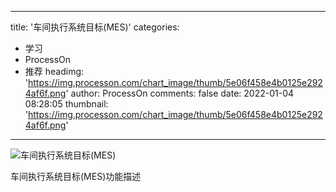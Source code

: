 
---
title: '车间执行系统目标(MES)'
categories: 
 - 学习
 - ProcessOn
 - 推荐
headimg: 'https://img.processon.com/chart_image/thumb/5e06f458e4b0125e2924af6f.png'
author: ProcessOn
comments: false
date: 2022-01-04 08:28:05
thumbnail: 'https://img.processon.com/chart_image/thumb/5e06f458e4b0125e2924af6f.png'
---

<div>   
<img class="thumb" alt="车间执行系统目标(MES)" src="https://img.processon.com/chart_image/thumb/5e06f458e4b0125e2924af6f.png" referrerpolicy="no-referrer">
<p>车间执行系统目标(MES)功能描述</p>  
</div>
            